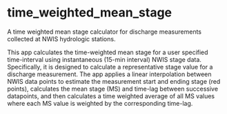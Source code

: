 # time_weighted_mean_stage
A time weighted mean stage calculator for discharge measurements collected at NWIS hydrologic stations.

This app calculates the time-weighted mean stage for a user specified time-interval using instantaneous (15-min interval) NWIS stage data. Specifically, it is designed to calculate a representative stage value for a discharge measurement. The app applies a linear interpolation between NWIS data points to estimate the measurement start and ending stage (red points), calculates the mean stage (MS) and time-lag between successive datapoints, and then calculates a time weighted average of all MS values where each MS value is weighted by the corresponding time-lag.      
